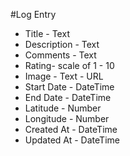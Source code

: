 #Log Entry

* Title - Text
* Description - Text
* Comments - Text
* Rating- scale of 1 - 10
* Image - Text - URL
* Start Date - DateTime
* End Date - DateTime
* Latitude - Number
* Longitude - Number
* Created At - DateTime
* Updated At - DateTime
